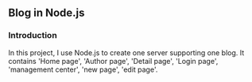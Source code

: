 
## Blog in Node.js

### Introduction
In this project, I use Node.js to create one server supporting one blog. It contains 'Home page', 'Author page', 'Detail page', 'Login page', 'management center', 'new page', 'edit page'. 